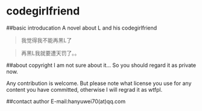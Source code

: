 ﻿# codegirlfriend

##basic introducation
A novel about L and his codegirlfriend

> 我觉得我不能再黑L了

> 再黑L我就要遭天罚了。。

##about copyright
I am not sure about it... So you should regard it as private now.

Any contribution is welcome. But please note what license you use for any content you have committed, otherwise I will regrad it as wtfpl.

##contact author
E-mail:hanyuwei70(at)qq.com
